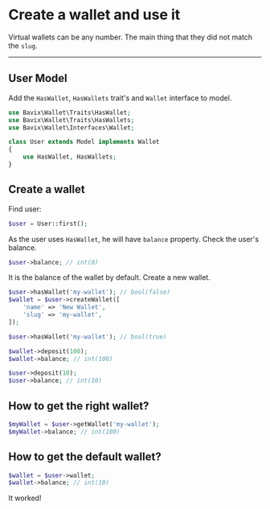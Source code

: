 # Create a wallet and use it

Virtual wallets can be any number. 
The main thing that they did not match the `slug`.

---

## User Model

Add the `HasWallet`, `HasWallets` trait's and `Wallet` interface to model.

```php
use Bavix\Wallet\Traits\HasWallet;
use Bavix\Wallet\Traits\HasWallets;
use Bavix\Wallet\Interfaces\Wallet;

class User extends Model implements Wallet
{
    use HasWallet, HasWallets;
}
```

## Create a wallet

Find user:

```php
$user = User::first(); 
```

As the user uses `HasWallet`, he will have `balance` property. 
Check the user's balance.

```php
$user->balance; // int(0)
```

It is the balance of the wallet by default.
Create a new wallet.

```php
$user->hasWallet('my-wallet'); // bool(false)
$wallet = $user->createWallet([
    'name' => 'New Wallet',
    'slug' => 'my-wallet',
]);

$user->hasWallet('my-wallet'); // bool(true)

$wallet->deposit(100);
$wallet->balance; // int(100)

$user->deposit(10); 
$user->balance; // int(10)
```

## How to get the right wallet?

```php
$myWallet = $user->getWallet('my-wallet');
$myWallet->balance; // int(100)
```

## How to get the default wallet?

```php
$wallet = $user->wallet;
$wallet->balance; // int(10)
```

It worked! 
